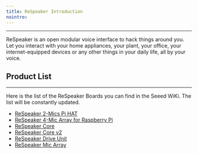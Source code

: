 ```yaml
---
title: ReSpeaker Introduction
nointro:
---
```


---
ReSpeaker is an open modular voice interface to hack things around you. Let you interact with your home appliances, your plant, your office, your internet-equipped devices or any other things in your daily life, all by your voice.


## Product  List
---
Here is the list of the ReSpeaker Boards you can find in the Seeed WiKi. The list will be constantly updated.

- [ReSpeaker 2-Mics Pi HAT](/ReSpeaker_2_Mics_Pi_HAT/)
- [ReSpeaker 4-Mic Array for Raspberry Pi](/ReSpeaker_4_Mic_Array_for_Raspberry_Pi/)
- [ReSpeaker Core](/ReSpeaker_Core/)
- [ReSpeaker Core v2](/ReSpeaker_Core_v2/)
- [ReSpeaker Drive Unit](/ReSpeaker_Drive_Unit/)
- [ReSpeaker Mic Array](/ReSpeaker_Mic_Array/)

